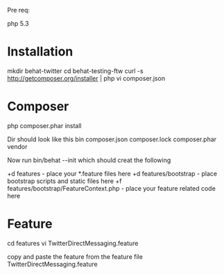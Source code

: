 Pre req:

php 5.3

Installation
================
mkdir behat-twitter
cd behat-testing-ftw
curl -s http://getcomposer.org/installer | php
vi composer.json

Composer
=================
php composer.phar install

Dir should look like this
bin     composer.json   composer.lock   composer.phar   vendor


Now run bin/behat --init which should creat the following

+d features - place your *.feature files here
+d features/bootstrap - place bootstrap scripts and static files here
+f features/bootstrap/FeatureContext.php - place your feature related code here

Feature
================
cd features
vi TwitterDirectMessaging.feature

copy and paste the feature from the feature file TwitterDirectMessaging.feature




